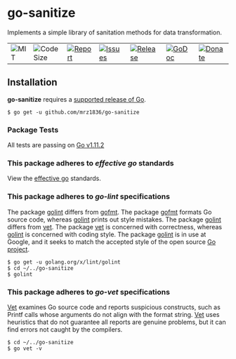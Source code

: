 # go-sanitize
Implements a simple library of sanitation methods for data transformation.

|   |   |   |   |   |   |   |
|-|-|-|-|-|-|-|
| ![MIT](https://img.shields.io/github/license/mrz1836/go-sanitize.svg?style=flat)  |  ![Code Size](https://img.shields.io/github/languages/code-size/mrz1836/go-sanitize.svg?style=flat) |   [![Report](https://goreportcard.com/badge/github.com/mrz1836/go-sanitize?style=flat)](https://goreportcard.com/report/github.com/mrz1836/go-sanitize) |  [![Issues](https://img.shields.io/github/issues/mrz1836/go-sanitize.svg?style=flat)](https://github.com/mrz1836/go-sanitize/issues) | [![Release](https://img.shields.io/github/release-pre/mrz1836/go-sanitize.svg?style=flat)](https://github.com/mrz1836/go-sanitize/releases) | [![GoDoc](https://godoc.org/github.com/mrz1836/go-sanitize?status.svg)](https://godoc.org/github.com/mrz1836/go-sanitize) | [![Donate](https://img.shields.io/badge/donate-bitcoin-brightgreen.svg)](https://mrz1818.com?af=go-sanitize) |


## Installation

**go-sanitize** requires a [supported release of Go](https://golang.org/doc/devel/release.html#policy).
```
$ go get -u github.com/mrz1836/go-sanitize
```

### Package Tests
All tests are passing on [Go v1.11.2](https://golang.org/)

### This package adheres to *effective go* standards
View the [effective go](https://golang.org/doc/effective_go.html) standards.

### This package adheres to *go-lint* specifications
The package [golint](https://github.com/golang/lint) differs from [gofmt](https://golang.org/cmd/gofmt/). The package [gofmt](https://golang.org/cmd/gofmt/) formats Go source code, whereas [golint](https://github.com/golang/lint) prints out style mistakes. The package [golint](https://github.com/golang/lint) differs from [vet](https://golang.org/cmd/vet/).
The package [vet](https://golang.org/cmd/vet/) is concerned with correctness, whereas [golint](https://github.com/golang/lint) is concerned with coding style.
The package [golint](https://github.com/golang/lint) is in use at Google, and it seeks to match the accepted style of the open source [Go project](https://golang.org/).
```
$ go get -u golang.org/x/lint/golint
$ cd ~/../go-sanitize
$ golint
```

### This package adheres to *go-vet* specifications
[Vet](https://golang.org/cmd/vet/) examines Go source code and reports suspicious constructs, such as Printf calls whose arguments
do not align with the format string. [Vet](https://golang.org/cmd/vet/) uses heuristics that do not guarantee all reports are genuine problems,
but it can find errors not caught by the compilers.
```
$ cd ~/../go-sanitize
$ go vet -v
```
